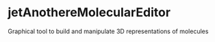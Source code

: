 # jetAnothereMolecularEditor
Graphical tool to build and manipulate 3D representations of molecules

